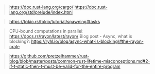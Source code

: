 > https://doc.rust-lang.org/cargo/
> https://doc.rust-lang.org/std/prelude/index.html

> https://tokio.rs/tokio/tutorial/spawning#tasks

> CPU-bound computations in parallel: https://docs.rs/rayon/latest/rayon/
> Blog post - Async, what is blocking?: https://ryhl.io/blog/async-what-is-blocking/#the-rayon-crate

> https://github.com/pretzelhammer/rust-blog/blob/master/posts/common-rust-lifetime-misconceptions.md#2-if-t-static-then-t-must-be-valid-for-the-entire-program
